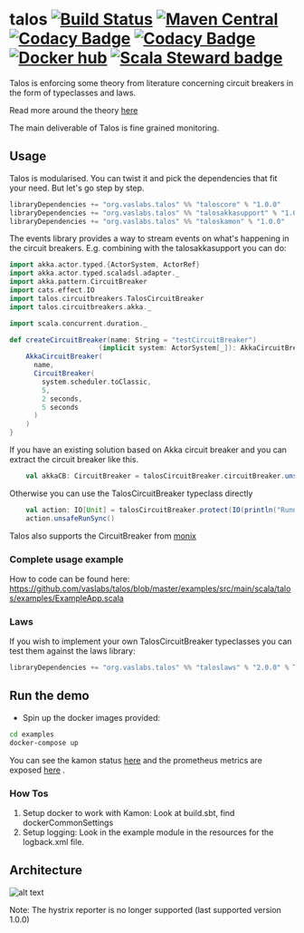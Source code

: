 # talos [![Build Status](https://travis-ci.com/vaslabs/talos.svg?branch=master)](https://travis-ci.com/vaslabs/talos) [![Maven Central](https://maven-badges.herokuapp.com/maven-central/org.vaslabs.talos/taloscore_2.12/badge.svg)](https://maven-badges.herokuapp.com/maven-central/org.vaslabs.talos/taloscore_2.12) [![Codacy Badge](https://api.codacy.com/project/badge/Grade/d0dbf73a127c4eff9a5e62d9fa628cbd)](https://app.codacy.com/app/vaslabs/talos?utm_source=github.com&utm_medium=referral&utm_content=vaslabs/talos&utm_campaign=Badge_Grade_Dashboard) [![Codacy Badge](https://api.codacy.com/project/badge/Coverage/ae86edbdde884633a0417d851e4fcc9a)](https://www.codacy.com/app/vaslabs/talos?utm_source=github.com&utm_medium=referral&utm_content=vaslabs/talos&utm_campaign=Badge_Coverage) [![Docker hub](https://img.shields.io/badge/Api%20gateway-1.0.0-blue.svg)](https://hub.docker.com/r/vaslabs/talos-gateway/) [![Scala Steward badge](https://img.shields.io/badge/Scala_Steward-helping-blue.svg?style=flat&logo=data:image/png;base64,iVBORw0KGgoAAAANSUhEUgAAAA4AAAAQCAMAAAARSr4IAAAAVFBMVEUAAACHjojlOy5NWlrKzcYRKjGFjIbp293YycuLa3pYY2LSqql4f3pCUFTgSjNodYRmcXUsPD/NTTbjRS+2jomhgnzNc223cGvZS0HaSD0XLjbaSjElhIr+AAAAAXRSTlMAQObYZgAAAHlJREFUCNdNyosOwyAIhWHAQS1Vt7a77/3fcxxdmv0xwmckutAR1nkm4ggbyEcg/wWmlGLDAA3oL50xi6fk5ffZ3E2E3QfZDCcCN2YtbEWZt+Drc6u6rlqv7Uk0LdKqqr5rk2UCRXOk0vmQKGfc94nOJyQjouF9H/wCc9gECEYfONoAAAAASUVORK5CYII=)](https://scala-steward.org)

Talos is enforcing some theory from literature concerning circuit breakers in the form of typeclasses and laws.

Read more around the theory [here](https://vaslabs.github.io/talos/laws/index.html)


The main deliverable of Talos is fine grained monitoring.

## Usage
Talos is modularised. You can twist it and pick the dependencies that fit your need. But let's go step by step.

```scala
libraryDependencies += "org.vaslabs.talos" %% "taloscore" % "1.0.0"
libraryDependencies += "org.vaslabs.talos" %% "talosakkasupport" % "1.0.0"
libraryDependencies += "org.vaslabs.talos" %% "taloskamon" % "1.0.0"
```
The events library provides a way to stream events on what's happening in the circuit breakers. E.g. combining with the talosakkasupport you can do:
```scala
import akka.actor.typed.{ActorSystem, ActorRef}
import akka.actor.typed.scaladsl.adapter._
import akka.pattern.CircuitBreaker
import cats.effect.IO
import talos.circuitbreakers.TalosCircuitBreaker
import talos.circuitbreakers.akka._

import scala.concurrent.duration._

def createCircuitBreaker(name: String = "testCircuitBreaker")
                      (implicit system: ActorSystem[_]): AkkaCircuitBreaker.Instance = {
    AkkaCircuitBreaker(
      name,
      CircuitBreaker(
        system.scheduler.toClassic,
        5,
        2 seconds,
        5 seconds
      )
    )
}


```


If you have an existing solution based on Akka circuit breaker and you can extract the circuit breaker like this.
```scala
    val akkaCB: CircuitBreaker = talosCircuitBreaker.circuitBreaker.unsafeRunSync()
```

Otherwise you can use the TalosCircuitBreaker typeclass directly
```scala
    val action: IO[Unit] = talosCircuitBreaker.protect(IO(println("Running inside the circuit breaker")))
    action.unsafeRunSync()
```

Talos also supports the CircuitBreaker from [monix](https://vaslabs.github.io/talos/monix/monix.html)


### Complete usage example

How to code can be found here:
https://github.com/vaslabs/talos/blob/master/examples/src/main/scala/talos/examples/ExampleApp.scala

### Laws
If you wish to implement your own TalosCircuitBreaker typeclasses you can test them against the laws library:
```scala
libraryDependencies += "org.vaslabs.talos" %% "taloslaws" % "2.0.0" % Test
```


## Run the demo

- Spin up the docker images provided: 

```bash
cd examples
docker-compose up
```

You can see the kamon status [here](http://localhost:5266) and the prometheus metrics are exposed 
[here](http://localhost:9095) .

### How Tos
1. Setup docker to work with Kamon: Look at build.sbt, find dockerCommonSettings
2. Setup logging: Look in the example module in the resources for the logback.xml file.



## Architecture

![alt text](https://docs.google.com/drawings/d/e/2PACX-1vRKebbVROyBITii1GHHigPvGbFt0QdEIzk5oT1mZa16VN30MYH4wvhqd14Qllp_1SIz3wcqDdAP5Kx6/pub?w=960&h=720)

Note: The hystrix reporter is no longer supported (last supported version 1.0.0)
